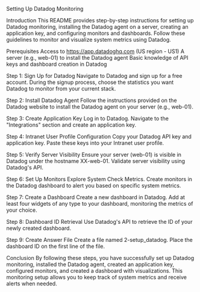 Setting Up Datadog Monitoring

Introduction
This README provides step-by-step instructions for setting up Datadog monitoring, installing the Datadog agent on a server, creating an application key, and configuring monitors and dashboards. Follow these guidelines to monitor and visualize system metrics using Datadog.

Prerequisites
Access to https://app.datadoghq.com (US region - US1)
A server (e.g., web-01) to install the Datadog agent
Basic knowledge of API keys and dashboard creation in Datadog

Step 1: Sign Up for Datadog
Navigate to Datadog and sign up for a free account.
During the signup process, choose the statistics you want Datadog to monitor from your current stack.

Step 2: Install Datadog Agent
Follow the instructions provided on the Datadog website to install the Datadog agent on your server (e.g., web-01).

Step 3: Create Application Key
Log in to Datadog.
Navigate to the "Integrations" section and create an application key.

Step 4: Intranet User Profile Configuration
Copy your Datadog API key and application key.
Paste these keys into your Intranet user profile.

Step 5: Verify Server Visibility
Ensure your server (web-01) is visible in Datadog under the hostname XX-web-01.
Validate server visibility using Datadog's API.

Step 6: Set Up Monitors
Explore System Check Metrics.
Create monitors in the Datadog dashboard to alert you based on specific system metrics.

Step 7: Create a Dashboard
Create a new dashboard in Datadog.
Add at least four widgets of any type to your dashboard, monitoring the metrics of your choice.

Step 8: Dashboard ID Retrieval
Use Datadog's API to retrieve the ID of your newly created dashboard.

Step 9: Create Answer File
Create a file named 2-setup_datadog.
Place the dashboard ID on the first line of the file.

Conclusion
By following these steps, you have successfully set up Datadog monitoring, installed the Datadog agent, created an application key, configured monitors, and created a dashboard with visualizations. This monitoring setup allows you to keep track of system metrics and receive alerts when needed.







